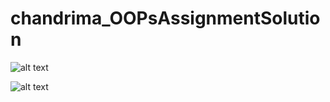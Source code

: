 # chandrima_OOPsAssignmentSolution

![alt text](https://github.com/chandrima0503/chandrima_OOPsAssignmentSolution/blob/master/Screenshot%202022-07-28%20at%203.37.51%20PM.png)

![alt text](https://github.com/chandrima0503/chandrima_OOPsAssignmentSolution/blob/master/Screenshot%202022-07-28%20at%203.38.02%20PM.png)
